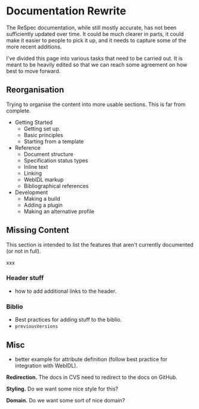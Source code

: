 # Documentation Rewrite

The ReSpec documentation, while still mostly accurate, has not been sufficiently updated over time. It could be much clearer in parts, it could make it easier to people to pick it up, and it needs to capture some of the more recent additions.

I've divided this page into various tasks that need to be carried out. It is meant to be heavily edited so that we can reach some agreement on how best to move forward.

## Reorganisation

Trying to organise the content into more usable sections. This is far from complete.

* Getting Started
    * Getting set up. 
    * Basic principles
    * Starting from a template
* Reference
    * Document structure
    * Specification status types
    * Inline text
    * Linking
    * WebIDL markup
    * Bibliographical references
* Development
    * Making a build
    * Adding a plugin
    * Making an alternative profile

## Missing Content

This section is intended to list the features that aren't currently documented (or not in full).

xxx 

### Header stuff
* how to add additional links to the header. 

### Biblio
* Best practices for adding stuff to the biblio.
* ```previousVersions``` 

## Misc

* better example for attribute definition (follow best practice for integration with WebIDL). 

**Redirection.** The docs in CVS need to redirect to the docs on GitHub.

**Styling.** Do we want some nice style for this?

**Domain.** Do we want some sort of nice domain?

